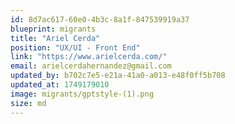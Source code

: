 ```yaml
---
id: 8d7ac617-60e0-4b3c-8a1f-847539919a37
blueprint: migrants
title: "Ariel Cerda"
position: "UX/UI - Front End"
link: "https://www.arielcerda.com/"
email: arielcerdahernandez@gmail.com
updated_by: b702c7e5-e21a-41a0-a013-e48f0ff5b708
updated_at: 1749179010
image: migrants/gptstyle-(1).png
size: md
---
```

